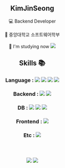 <div align = center>

  ## KimJinSeong

  💻 Backend Developer
  <br><br>
  🏫 중앙대학교 소프트웨어학부
  <br><br>
  🌱 I'm studying now  <img src="https://img.shields.io/badge/springboot-6DB33F?style=for-the-badgee&logo=springboot&logoColor=white">
  <br>
  ## Skills 📚
  

  ### Language :  <img src="https://img.shields.io/badge/java-007396?style=for-the-badge&logo=java&logoColor=white">  <img src="https://img.shields.io/badge/python-3776AB?style=for-the-badge&logo=python&logoColor=white">  <img src="https://img.shields.io/badge/c-00599C?style=for-the-badge&logo=c%2B%2B&logoColor=white">  <img src="https://img.shields.io/badge/dart-00599C?style=for-the-badge&logo=dart&logoColor=#0175C2">
  ### Backend :  <img src="https://img.shields.io/badge/spring-6DB33F?style=for-the-badge&logo=spring&logoColor=white">  <img src="https://img.shields.io/badge/springboot-6DB33F?style=for-the-badge&logo=springboot&logoColor=white">  
  ### DB :  <img src="https://img.shields.io/badge/mysql-4479A1?style=for-the-badge&logo=mysql&logoColor=white">  <img src="https://img.shields.io/badge/oracle-F80000?style=for-the-badge&logo=oracle&logoColor=white">  <img src="https://img.shields.io/badge/firebase-FFCA28?style=for-the-badge&logo=firebase&logoColor=white">
  ### Frontend :  <img src="https://img.shields.io/badge/flutter-02569B?style=for-the-badge&logo=flutter&logoColor=white">
  ### Etc :  <img src="https://img.shields.io/badge/Figma-F24E1E?style=for-the-badge&logo=Figma&logoColor=white"/>

  ##
  <br>
  
  <img src = "https://github-readme-stats.vercel.app/api?username=KimJinSe0ng&theme=shadow_green&show_icons=true">  <img src = "https://github-readme-stats.vercel.app/api/top-langs/?username=KimJinSe0ng&layout=compact&theme=shadow_green">
</div>
  

<!--
Here are some ideas to get you started:

- 🔭 I’m currently working on ...
- 🌱 I’m currently learning ...
- 👯 I’m looking to collaborate on ...
- 🤔 I’m looking for help with ...
- 💬 Ask me about ...
- 📫 How to reach me: ...
- 😄 Pronouns: ...
- ⚡ Fun fact: ...
-->

